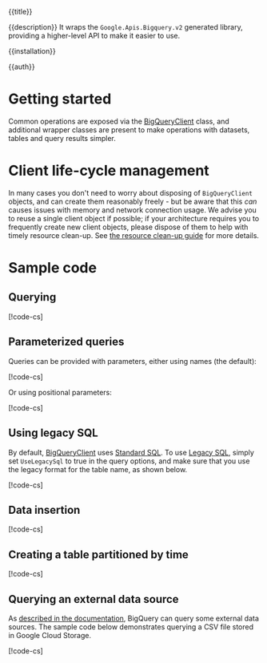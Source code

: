 {{title}}

{{description}}
It wraps the `Google.Apis.Bigquery.v2` generated library, providing a higher-level API to make it easier to use.

{{installation}}

{{auth}}

# Getting started

Common operations are exposed via the
[BigQueryClient](obj/api/Google.Cloud.BigQuery.V2.BigQueryClient.yml)
class, and additional wrapper classes are present to make operations
with datasets, tables and query results simpler.

# Client life-cycle management

In many cases you don't need to worry about disposing of
`BigQueryClient` objects, and can create them reasonably freely -
but be aware that this *can* causes issues with memory and network
connection usage. We advise you to reuse a single client object if
possible; if your architecture requires you to frequently create new
client objects, please dispose of them to help with timely resource
clean-up. See [the resource clean-up guide](../guides/cleanup.html#rest-based-apis) for more
details.

# Sample code

## Querying

[!code-cs[](obj/snippets/Google.Cloud.BigQuery.V2.BigQueryClient.txt#QueryOverview)]

## Parameterized queries

Queries can be provided with parameters, either using names (the
default):

[!code-cs[](obj/snippets/Google.Cloud.BigQuery.V2.BigQueryClient.txt#ParameterizedQueryNamedParameters)]

Or using positional parameters:

[!code-cs[](obj/snippets/Google.Cloud.BigQuery.V2.BigQueryClient.txt#ParameterizedQueryPositionalParameters)]

## Using legacy SQL

By default, [BigQueryClient](obj/api/Google.Cloud.BigQuery.V2.BigQueryClient.yml)
uses [Standard SQL](https://cloud.google.com/bigquery/sql-reference/). To
use [Legacy SQL](https://cloud.google.com/bigquery/query-reference),
simply set `UseLegacySql` to true in the query options, and make
sure that you use the legacy format for the table name, as shown
below.

[!code-cs[](obj/snippets/Google.Cloud.BigQuery.V2.BigQueryClient.txt#LegacySql)]

## Data insertion

[!code-cs[](obj/snippets/Google.Cloud.BigQuery.V2.BigQueryClient.txt#InsertOverview)]

## Creating a table partitioned by time

[!code-cs[](obj/snippets/Google.Cloud.BigQuery.V2.BigQueryClient.txt#CreatePartitionedTable)]

## Querying an external data source

As [described in the
documentation](https://cloud.google.com/bigquery/external-data-sources),
BigQuery can query some external data sources. The sample code below
demonstrates querying a CSV file stored in Google Cloud Storage.

[!code-cs[](obj/snippets/Google.Cloud.BigQuery.V2.BigQueryClient.txt#ExternalCsv)]
